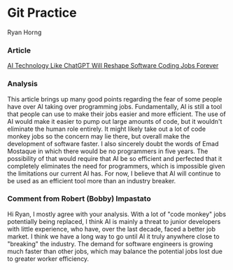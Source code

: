# Git Practice

Ryan Horng

### Article

[AI Technology Like ChatGPT Will Reshape Software Coding Jobs Forever]("https://www.businessinsider.com/chatgpt-ai-technology-end-of-coding-software-developers-jobs-2023-4")

### Analysis

This article brings up many good points regarding the fear of some people have over AI taking over programming jobs. Fundamentally, AI is still a tool that people can use to make their jobs easier and more efficient. The use of AI would make it easier to pump out large amounts of code, but it wouldn't eliminate the human role entirely. It might likely take out a lot of code monkey jobs so the concern may lie there, but overall make the development of software faster. I also sincerely doubt the words of Emad Mostaque in which there would be no programmers in five years. The possibility of that would require that AI be so efficient and perfected that it completely eliminates the need for programmers, which is impossible given the limitations our current AI has. For now, I believe that AI will continue to be used as an efficient tool more than an industry breaker.

### Comment from Robert (Bobby) Impastato

Hi Ryan, I mostly agree with your analysis. With a lot of "code monkey" jobs potentially being replaced, I think AI is mainly a threat to junior developers with little experience, who have, over the last decade, faced a better job market. I think we have a long way to go until AI it truly anywhere close to "breaking" the industry. The demand for software engineers is growing much faster than other jobs, which may balance the potential jobs lost due to greater worker efficiency.